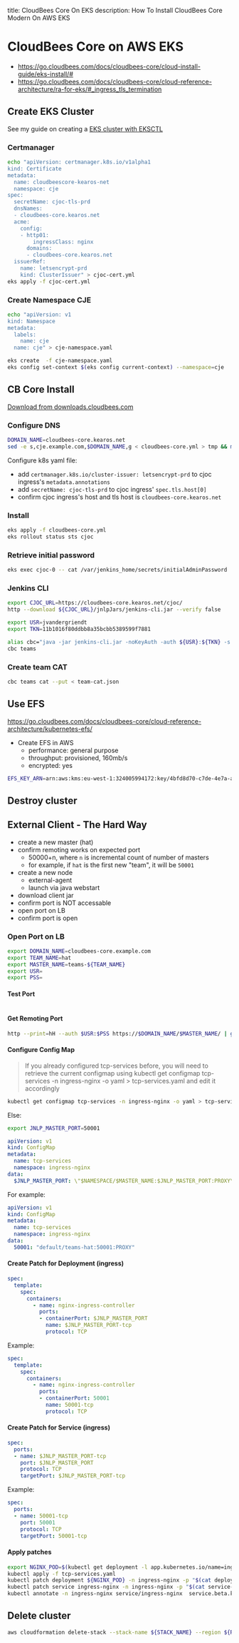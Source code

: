 title: CloudBees Core On EKS
description: How To Install CloudBees Core Modern On AWS EKS

# CloudBees Core on AWS EKS

* https://go.cloudbees.com/docs/cloudbees-core/cloud-install-guide/eks-install/#
* https://go.cloudbees.com/docs/cloudbees-core/cloud-reference-architecture/ra-for-eks/#_ingress_tls_termination

## Create EKS Cluster

See my guide on creating a [EKS cluster with EKSCTL](kubernetes/distributions/eks-eksctl/) 

### Certmanager

```bash
echo "apiVersion: certmanager.k8s.io/v1alpha1
kind: Certificate
metadata:
  name: cloudbeescore-kearos-net
  namespace: cje
spec:
  secretName: cjoc-tls-prd
  dnsNames:
  - cloudbees-core.kearos.net
  acme:
    config:
    - http01:
        ingressClass: nginx
      domains:
      - cloudbees-core.kearos.net
  issuerRef:
    name: letsencrypt-prd
    kind: ClusterIssuer" > cjoc-cert.yml
eks apply -f cjoc-cert.yml
```

### Create Namespace CJE

```bash
echo "apiVersion: v1
kind: Namespace
metadata:
  labels:
    name: cje
  name: cje" > cje-namespace.yaml

eks create  -f cje-namespace.yaml
eks config set-context $(eks config current-context) --namespace=cje
```

## CB Core Install

[Download from downloads.cloudbees.com](https://downloads.cloudbees.com/cloudbees-core/cloud/)

### Configure DNS

```bash
DOMAIN_NAME=cloudbees-core.kearos.net
sed -e s,cje.example.com,$DOMAIN_NAME,g < cloudbees-core.yml > tmp && mv tmp cloudbees-core.yml
```

Configure k8s yaml file:

* add `certmanager.k8s.io/cluster-issuer: letsencrypt-prd` to cjoc ingress's `metadata.annotations`
* add `secretName: cjoc-tls-prd` to cjoc ingress' `spec.tls.host[0]`
* confirm cjoc ingress's host and tls host is `cloudbees-core.kearos.net`

### Install

```bash
eks apply -f cloudbees-core.yml
eks rollout status sts cjoc
```

### Retrieve initial password

```bash
eks exec cjoc-0 -- cat /var/jenkins_home/secrets/initialAdminPassword
```

### Jenkins CLI

```bash
export CJOC_URL=https://cloudbees-core.kearos.net/cjoc/
http --download ${CJOC_URL}/jnlpJars/jenkins-cli.jar --verify false
```

```bash
export USR=jvandergriendt
export TKN=11b1016f80ddbb8a35bcbb5389599f7881
```

```bash
alias cbc="java -jar jenkins-cli.jar -noKeyAuth -auth ${USR}:${TKN} -s ${CJOC_URL}"
cbc teams
```

### Create team CAT

```bash
cbc teams cat --put < team-cat.json
```

## Use EFS

https://go.cloudbees.com/docs/cloudbees-core/cloud-reference-architecture/kubernetes-efs/

* Create EFS in AWS
    * performance: general purpose
    * throughput: provisioned, 160mb/s
    * encrypted: yes


```bash
EFS_KEY_ARN=arn:aws:kms:eu-west-1:324005994172:key/4bfd8d70-c7de-4e7a-ab83-10792be5daaa
```

## Destroy cluster


## External Client - The Hard Way

* create a new master (hat)
* confirm remoting works on expected port
  * 50000+n, where `n` is incremental count of number of masters
  * for example, if `hat` is the first new "team", it will be ```50001```
* create a new node
  * external-agent
  * launch via java webstart
* download client jar
* confirm port is NOT accessable
* open port on LB
* confirm port is open

### Open Port on LB

```bash
export DOMAIN_NAME=cloudbees-core.example.com
export TEAM_NAME=hat
export MASTER_NAME=teams-${TEAM_NAME}
export USR=
export PSS=
```

#### Test Port

```bash

```

#### Get Remoting Port

```bash
http --print=hH --auth $USR:$PSS https://$DOMAIN_NAME/$MASTER_NAME/ | grep X-Jenkins-CLI-Port
```

#### Configure Config Map

> If you already configured tcp-services before, you will need to retrieve the current configmap using kubectl get configmap tcp-services -n ingress-nginx -o yaml > tcp-services.yaml and edit it accordingly

```bash
kubectl get configmap tcp-services -n ingress-nginx -o yaml > tcp-services.yaml
```

Else:

```bash
export JNLP_MASTER_PORT=50001

```

```yaml
apiVersion: v1
kind: ConfigMap
metadata:
  name: tcp-services
  namespace: ingress-nginx
data:
  $JNLP_MASTER_PORT: \"$NAMESPACE/$MASTER_NAME:$JNLP_MASTER_PORT:PROXY\"
```

For example:

```yaml
apiVersion: v1
kind: ConfigMap
metadata:
  name: tcp-services
  namespace: ingress-nginx
data:
  50001: "default/teams-hat:50001:PROXY"
```

#### Create Patch for Deployment (ingress)

```yaml
spec:
  template:
    spec:
      containers:
        - name: nginx-ingress-controller
          ports:
          - containerPort: $JNLP_MASTER_PORT
            name: $JNLP_MASTER_PORT-tcp
            protocol: TCP
```

Example:

```yaml
spec:
  template:
    spec:
      containers:
        - name: nginx-ingress-controller
          ports:
          - containerPort: 50001
            name: 50001-tcp
            protocol: TCP
```

#### Create Patch for Service (ingress)

```yaml
spec:
  ports:
  - name: $JNLP_MASTER_PORT-tcp
    port: $JNLP_MASTER_PORT
    protocol: TCP
    targetPort: $JNLP_MASTER_PORT-tcp
```

Example:

```yaml
spec:
  ports:
  - name: 50001-tcp
    port: 50001
    protocol: TCP
    targetPort: 50001-tcp
```

#### Apply patches

```bash
export NGINX_POD=$(kubectl get deployment -l app.kubernetes.io/name=ingress-nginx -n ingress-nginx -o jsonpath="{.items[0].metadata.name}")
kubectl apply -f tcp-services.yaml
kubectl patch deployment ${NGINX_POD} -n ingress-nginx -p "$(cat deployment-patch.yaml)"
kubectl patch service ingress-nginx -n ingress-nginx -p "$(cat service-patch.yaml)"
kubectl annotate -n ingress-nginx service/ingress-nginx  service.beta.kubernetes.io/aws-load-balancer-connection-idle-timeout="3600" --overwrite
```

## Delete cluster

```bash
aws cloudformation delete-stack --stack-name ${STACK_NAME} --region ${REGION} --profile ${PROFILE}
```
